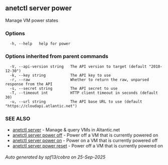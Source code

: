 ## anetctl server power

Manage VM power states

### Options

```
  -h, --help   help for power
```

### Options inherited from parent commands

```
  -V, --api-version string   The API version to target (default "2010-12-30")
  -k, --key string           The API key to use
  -r, --raw                  Whether to return the raw, unparsed response from the API
  -s, --secret string        The API secret to use
  -T, --timeout int          HTTP client timeout in seconds (default 30)
  -u, --url string           The API base URL to use (default "https://cloudapi.atlantic.net")
```

### SEE ALSO

* [anetctl server](anetctl_server.md)	 - Manage & query VMs in Altantic.net
* [anetctl server power off](anetctl_server_power_off.md)	 - Power off a VM that is currently powered on
* [anetctl server power on](anetctl_server_power_on.md)	 - Power on a VM that is currently powered off
* [anetctl server power reset](anetctl_server_power_reset.md)	 - Power off a VM that is currently powered on

###### Auto generated by spf13/cobra on 25-Sep-2025
